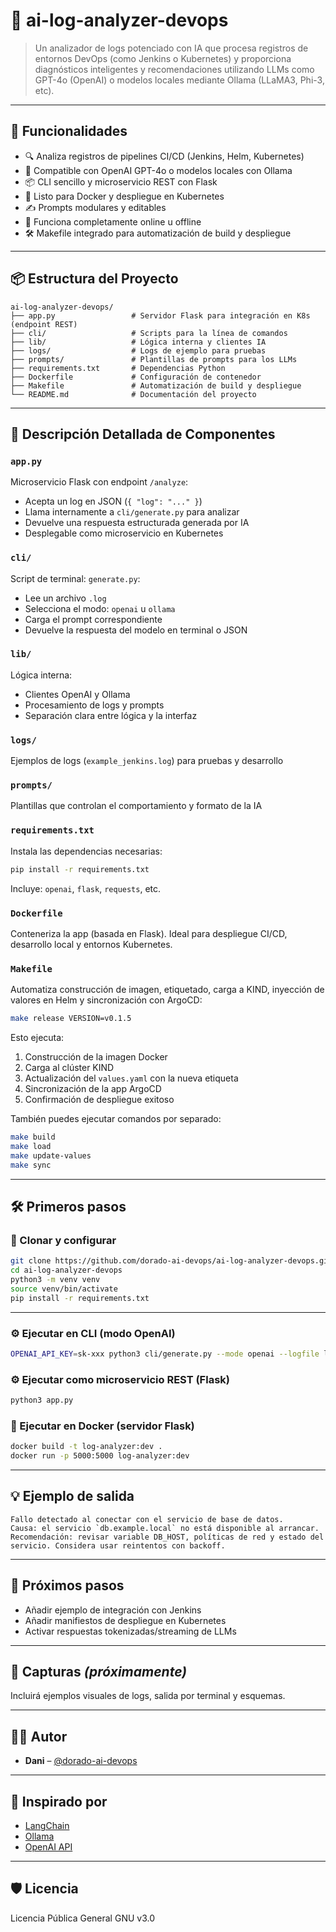 # 🧠 ai-log-analyzer-devops

> Un analizador de logs potenciado con IA que procesa registros de entornos DevOps (como Jenkins o Kubernetes) y proporciona diagnósticos inteligentes y recomendaciones utilizando LLMs como GPT-4o (OpenAI) o modelos locales mediante Ollama (LLaMA3, Phi-3, etc).

---

## 🚀 Funcionalidades

- 🔍 Analiza registros de pipelines CI/CD (Jenkins, Helm, Kubernetes)
- 🤖 Compatible con OpenAI GPT-4o o modelos locales con Ollama
- 📦 CLI sencillo y microservicio REST con Flask
- 🐳 Listo para Docker y despliegue en Kubernetes
- ✍️ Prompts modulares y editables
- 📁 Funciona completamente online u offline
- 🛠️ Makefile integrado para automatización de build y despliegue

---

## 📦 Estructura del Proyecto

```
ai-log-analyzer-devops/
├── app.py                 # Servidor Flask para integración en K8s (endpoint REST)
├── cli/                   # Scripts para la línea de comandos
├── lib/                   # Lógica interna y clientes IA
├── logs/                  # Logs de ejemplo para pruebas
├── prompts/               # Plantillas de prompts para los LLMs
├── requirements.txt       # Dependencias Python
├── Dockerfile             # Configuración de contenedor
├── Makefile               # Automatización de build y despliegue
└── README.md              # Documentación del proyecto
```

---

## 🧩 Descripción Detallada de Componentes

### `app.py`

Microservicio Flask con endpoint `/analyze`:
- Acepta un log en JSON (`{ "log": "..." }`)
- Llama internamente a `cli/generate.py` para analizar
- Devuelve una respuesta estructurada generada por IA
- Desplegable como microservicio en Kubernetes

### `cli/`

Script de terminal: `generate.py`:
- Lee un archivo `.log`
- Selecciona el modo: `openai` u `ollama`
- Carga el prompt correspondiente
- Devuelve la respuesta del modelo en terminal o JSON

### `lib/`

Lógica interna:
- Clientes OpenAI y Ollama
- Procesamiento de logs y prompts
- Separación clara entre lógica y la interfaz

### `logs/`

Ejemplos de logs (`example_jenkins.log`) para pruebas y desarrollo

### `prompts/`

Plantillas que controlan el comportamiento y formato de la IA

### `requirements.txt`

Instala las dependencias necesarias:

```bash
pip install -r requirements.txt
```

Incluye: `openai`, `flask`, `requests`, etc.

### `Dockerfile`

Conteneriza la app (basada en Flask). Ideal para despliegue CI/CD, desarrollo local y entornos Kubernetes.

### `Makefile`

Automatiza construcción de imagen, etiquetado, carga a KIND, inyección de valores en Helm y sincronización con ArgoCD:

```bash
make release VERSION=v0.1.5
```

Esto ejecuta:
1. Construcción de la imagen Docker
2. Carga al clúster KIND
3. Actualización del `values.yaml` con la nueva etiqueta
4. Sincronización de la app ArgoCD
5. Confirmación de despliegue exitoso

También puedes ejecutar comandos por separado:

```bash
make build
make load
make update-values
make sync
```

---

## 🛠️ Primeros pasos

### 🔁 Clonar y configurar

```bash
git clone https://github.com/dorado-ai-devops/ai-log-analyzer-devops.git
cd ai-log-analyzer-devops
python3 -m venv venv
source venv/bin/activate
pip install -r requirements.txt
```

---

### ⚙️ Ejecutar en CLI (modo OpenAI)

```bash
OPENAI_API_KEY=sk-xxx python3 cli/generate.py --mode openai --logfile logs/example_jenkins.log
```

### ⚙️ Ejecutar como microservicio REST (Flask)

```bash
python3 app.py
```

### 🔁 Ejecutar en Docker (servidor Flask)

```bash
docker build -t log-analyzer:dev .
docker run -p 5000:5000 log-analyzer:dev
```

---

## 💡 Ejemplo de salida

```text
Fallo detectado al conectar con el servicio de base de datos.
Causa: el servicio `db.example.local` no está disponible al arrancar.
Recomendación: revisar variable DB_HOST, políticas de red y estado del servicio. Considera usar reintentos con backoff.
```

---

## 🔮 Próximos pasos

- Añadir ejemplo de integración con Jenkins
- Añadir manifiestos de despliegue en Kubernetes
- Activar respuestas tokenizadas/streaming de LLMs

---

## 📸 Capturas *(próximamente)*

Incluirá ejemplos visuales de logs, salida por terminal y esquemas.

---

## 👨‍💻 Autor

- **Dani** – [@dorado-ai-devops](https://github.com/dorado-ai-devops)

---

## 🧠 Inspirado por

- [LangChain](https://github.com/langchain-ai/langchain)
- [Ollama](https://ollama.com)
- [OpenAI API](https://platform.openai.com/docs)

---

## 🛡 Licencia

Licencia Pública General GNU v3.0
